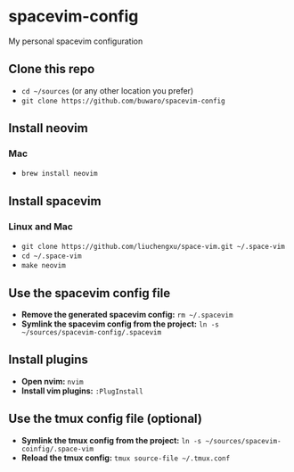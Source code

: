 # spacevim-config
My personal spacevim configuration

## Clone this repo
- `cd ~/sources` (or any other location you prefer)
- `git clone https://github.com/buwaro/spacevim-config`

## Install neovim
### Mac
- `brew install neovim`

## Install spacevim
### Linux and Mac
- `git clone https://github.com/liuchengxu/space-vim.git ~/.space-vim`
- `cd ~/.space-vim`
- `make neovim`

## Use the spacevim config file
- **Remove the generated spacevim config:** `rm ~/.spacevim`
- **Symlink the spacevim config from the project:** `ln -s ~/sources/spacevim-config/.spacevim`

## Install plugins
- **Open nvim:** `nvim`
- **Install vim plugins:** `:PlugInstall`

## Use the tmux config file (optional)
- **Symlink the tmux config from the project:** `ln -s ~/sources/spacevim-coinfig/.space-vim`
- **Reload the tmux config:** `tmux source-file ~/.tmux.conf`
